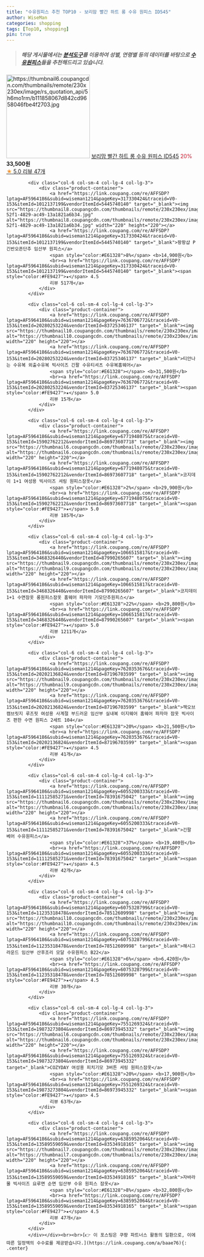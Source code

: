 ```yaml
---
title: "수유원피스 추천 TOP10 - 보리맘 빨간 하트 롱 수유 원피스 ID545"
author: WiseMan
categories: shopping
tags: [Top10, shopping]
pin: true
---
```


> ##### 해당 게시물에서는 [**분석도구**](https://itemscout.io/)를 이용하여 **성별**, **연령별** 등의 데이터를 바탕으로 [**수유원피스**](https://link.coupang.com/a/baae76)들을 추천해드리고 있습니다.
<div class="container"><div class="row">
            <div class="col-6 col-sm-4 col-lg-4 col-lg-3">
                <div class="product-container">
                    <a href="https://link.coupang.com/re/AFFSDP?lptag=AF5964186&subid=wiseman1214&pageKey=6293573699&traceid=V0-153&itemId=12976963234&vendorItemId=80240917545" target="_blank"><img src="https://thumbnail6.coupangcdn.com/thumbnails/remote/230x230ex/image/rs_quotation_api/5h6mo1rm/b111858067d842cd9658046fbe4f2703.jpg" alt="https://thumbnail6.coupangcdn.com/thumbnails/remote/230x230ex/image/rs_quotation_api/5h6mo1rm/b111858067d842cd9658046fbe4f2703.jpg" width="220" height="220"></a>
                    <a href="https://link.coupang.com/re/AFFSDP?lptag=AF5964186&subid=wiseman1214&pageKey=6293573699&traceid=V0-153&itemId=12976963234&vendorItemId=80240917545" target="_blank">보리맘 빨간 하트 롱 수유 원피스 ID545</a>
                    <span style="color:#E61328">20%</span> <b>33,500원</b>
                    <br><a href="https://link.coupang.com/re/AFFSDP?lptag=AF5964186&subid=wiseman1214&pageKey=6293573699&traceid=V0-153&itemId=12976963234&vendorItemId=80240917545" target="_blank"><span style="color:#FE9427">★</span> 5.0
                    리뷰 47개</a>
                </div>
            </div>
            
            <div class="col-6 col-sm-4 col-lg-4 col-lg-3">
                <div class="product-container">
                    <a href="https://link.coupang.com/re/AFFSDP?lptag=AF5964186&subid=wiseman1214&pageKey=317330424&traceid=V0-153&itemId=1012137199&vendorItemId=5445740140" target="_blank"><img src="https://thumbnail8.coupangcdn.com/thumbnails/remote/230x230ex/image/retail/images/2019/10/08/20/5/8d64be03-52f1-4829-ac49-13a1821a6b34.jpg" alt="https://thumbnail8.coupangcdn.com/thumbnails/remote/230x230ex/image/retail/images/2019/10/08/20/5/8d64be03-52f1-4829-ac49-13a1821a6b34.jpg" width="220" height="220"></a>
                    <a href="https://link.coupang.com/re/AFFSDP?lptag=AF5964186&subid=wiseman1214&pageKey=317330424&traceid=V0-153&itemId=1012137199&vendorItemId=5445740140" target="_blank">팡팡샵 P긴반오픈단추 임산부 원피스</a>
                    <span style="color:#E61328">8%</span> <b>14,900원</b>
                    <br><a href="https://link.coupang.com/re/AFFSDP?lptag=AF5964186&subid=wiseman1214&pageKey=317330424&traceid=V0-153&itemId=1012137199&vendorItemId=5445740140" target="_blank"><span style="color:#FE9427">★</span> 4.5
                    리뷰 517개</a>
                </div>
            </div>
            
            <div class="col-6 col-sm-4 col-lg-4 col-lg-3">
                <div class="product-container">
                    <a href="https://link.coupang.com/re/AFFSDP?lptag=AF5964186&subid=wiseman1214&pageKey=7636706772&traceid=V0-153&itemId=20280253224&vendorItemId=83725346137" target="_blank"><img src="https://thumbnail10.coupangcdn.com/thumbnails/remote/230x230ex/image/vendor_inventory/e819/30384e7e168c1eeef95c1e802740858eac38f1852a330df90d82994540cb.jpg" alt="https://thumbnail10.coupangcdn.com/thumbnails/remote/230x230ex/image/vendor_inventory/e819/30384e7e168c1eeef95c1e802740858eac38f1852a330df90d82994540cb.jpg" width="220" height="220"></a>
                    <a href="https://link.coupang.com/re/AFFSDP?lptag=AF5964186&subid=wiseman1214&pageKey=7636706772&traceid=V0-153&itemId=20280253224&vendorItemId=83725346137" target="_blank">티안나는 수유복 외출수유복 빅사이즈 긴팔 수유티셔츠 수유복홈웨어</a>
                    <span style="color:#E61328"></span> <b>31,500원</b>
                    <br><a href="https://link.coupang.com/re/AFFSDP?lptag=AF5964186&subid=wiseman1214&pageKey=7636706772&traceid=V0-153&itemId=20280253224&vendorItemId=83725346137" target="_blank"><span style="color:#FE9427">★</span> 5.0
                    리뷰 15개</a>
                </div>
            </div>
            
            <div class="col-6 col-sm-4 col-lg-4 col-lg-3">
                <div class="product-container">
                    <a href="https://link.coupang.com/re/AFFSDP?lptag=AF5964186&subid=wiseman1214&pageKey=6771948075&traceid=V0-153&itemId=15902762212&vendorItemId=86973607718" target="_blank"><img src="https://thumbnail6.coupangcdn.com/thumbnails/remote/230x230ex/image/vendor_inventory/df45/0a5be389a7e313ef6c3d24890f11caec5877187109e203c70b26361d3c72.png" alt="https://thumbnail6.coupangcdn.com/thumbnails/remote/230x230ex/image/vendor_inventory/df45/0a5be389a7e313ef6c3d24890f11caec5877187109e203c70b26361d3c72.png" width="220" height="220"></a>
                    <a href="https://link.coupang.com/re/AFFSDP?lptag=AF5964186&subid=wiseman1214&pageKey=6771948075&traceid=V0-153&itemId=15902762212&vendorItemId=86973607718" target="_blank">코지데이 1+1 여성용 빅사이즈 셔링 원피스잠옷</a>
                    <span style="color:#E61328">2%</span> <b>29,900원</b>
                    <br><a href="https://link.coupang.com/re/AFFSDP?lptag=AF5964186&subid=wiseman1214&pageKey=6771948075&traceid=V0-153&itemId=15902762212&vendorItemId=86973607718" target="_blank"><span style="color:#FE9427">★</span> 5.0
                    리뷰 185개</a>
                </div>
            </div>
            
            <div class="col-6 col-sm-4 col-lg-4 col-lg-3">
                <div class="product-container">
                    <a href="https://link.coupang.com/re/AFFSDP?lptag=AF5964186&subid=wiseman1214&pageKey=1066515817&traceid=V0-153&itemId=3468326440&vendorItemId=87990265607" target="_blank"><img src="https://thumbnail9.coupangcdn.com/thumbnails/remote/230x230ex/image/vendor_inventory/dfaa/7dd5b0f215695ca960d82efceea07953dffa73ff1ee98e25e7b91a33806a.jpg" alt="https://thumbnail9.coupangcdn.com/thumbnails/remote/230x230ex/image/vendor_inventory/dfaa/7dd5b0f215695ca960d82efceea07953dffa73ff1ee98e25e7b91a33806a.jpg" width="220" height="220"></a>
                    <a href="https://link.coupang.com/re/AFFSDP?lptag=AF5964186&subid=wiseman1214&pageKey=1066515817&traceid=V0-153&itemId=3468326440&vendorItemId=87990265607" target="_blank">코지데이 1+1 수면잠옷 롱원피스잠옷 홈웨어 파자마 기모단추원피스</a>
                    <span style="color:#E61328">22%</span> <b>29,800원</b>
                    <br><a href="https://link.coupang.com/re/AFFSDP?lptag=AF5964186&subid=wiseman1214&pageKey=1066515817&traceid=V0-153&itemId=3468326440&vendorItemId=87990265607" target="_blank"><span style="color:#FE9427">★</span> 5.0
                    리뷰 1211개</a>
                </div>
            </div>
            
            <div class="col-6 col-sm-4 col-lg-4 col-lg-3">
                <div class="product-container">
                    <a href="https://link.coupang.com/re/AFFSDP?lptag=AF5964186&subid=wiseman1214&pageKey=7620353676&traceid=V0-153&itemId=20202136824&vendorItemId=87196703599" target="_blank"><img src="https://thumbnail9.coupangcdn.com/thumbnails/remote/230x230ex/image/vendor_inventory/d3d5/6744250a80123e856ce30fbbc87d5f6b4eda1ad1a837c6f198deec990af3.jpg" alt="https://thumbnail9.coupangcdn.com/thumbnails/remote/230x230ex/image/vendor_inventory/d3d5/6744250a80123e856ce30fbbc87d5f6b4eda1ad1a837c6f198deec990af3.jpg" width="220" height="220"></a>
                    <a href="https://link.coupang.com/re/AFFSDP?lptag=AF5964186&subid=wiseman1214&pageKey=7620353676&traceid=V0-153&itemId=20202136824&vendorItemId=87196703599" target="_blank">잭오브캠브릿지 루즈핏 여성용 사계절 부드러운 임산부 실내복 이지웨어 홈웨어 파자마 잠옷 빅사이즈 편한 수면 원피스 2세트 104</a>
                    <span style="color:#E61328">20%</span> <b>21,500원</b>
                    <br><a href="https://link.coupang.com/re/AFFSDP?lptag=AF5964186&subid=wiseman1214&pageKey=7620353676&traceid=V0-153&itemId=20202136824&vendorItemId=87196703599" target="_blank"><span style="color:#FE9427">★</span> 4.5
                    리뷰 41개</a>
                </div>
            </div>
            
            <div class="col-6 col-sm-4 col-lg-4 col-lg-3">
                <div class="product-container">
                    <a href="https://link.coupang.com/re/AFFSDP?lptag=AF5964186&subid=wiseman1214&pageKey=6055200333&traceid=V0-153&itemId=11112585271&vendorItemId=78391675042" target="_blank"><img src="https://thumbnail6.coupangcdn.com/thumbnails/remote/230x230ex/image/rs_quotation_api/n3wqsjjv/0427d8bff4f649cd92d747441779d53e.jpg" alt="https://thumbnail6.coupangcdn.com/thumbnails/remote/230x230ex/image/rs_quotation_api/n3wqsjjv/0427d8bff4f649cd92d747441779d53e.jpg" width="220" height="220"></a>
                    <a href="https://link.coupang.com/re/AFFSDP?lptag=AF5964186&subid=wiseman1214&pageKey=6055200333&traceid=V0-153&itemId=11112585271&vendorItemId=78391675042" target="_blank">긴팔 베어 수유원피스</a>
                    <span style="color:#E61328">37%</span> <b>19,400원</b>
                    <br><a href="https://link.coupang.com/re/AFFSDP?lptag=AF5964186&subid=wiseman1214&pageKey=6055200333&traceid=V0-153&itemId=11112585271&vendorItemId=78391675042" target="_blank"><span style="color:#FE9427">★</span> 4.5
                    리뷰 42개</a>
                </div>
            </div>
            
            <div class="col-6 col-sm-4 col-lg-4 col-lg-3">
                <div class="product-container">
                    <a href="https://link.coupang.com/re/AFFSDP?lptag=AF5964186&subid=wiseman1214&pageKey=6075328799&traceid=V0-153&itemId=11235318478&vendorItemId=78512609998" target="_blank"><img src="https://thumbnail10.coupangcdn.com/thumbnails/remote/230x230ex/image/rs_quotation_api/tkzd8byc/39be3813149940aa8435a83807958150.jpg" alt="https://thumbnail10.coupangcdn.com/thumbnails/remote/230x230ex/image/rs_quotation_api/tkzd8byc/39be3813149940aa8435a83807958150.jpg" width="220" height="220"></a>
                    <a href="https://link.coupang.com/re/AFFSDP?lptag=AF5964186&subid=wiseman1214&pageKey=6075328799&traceid=V0-153&itemId=11235318478&vendorItemId=78512609998" target="_blank">해시그라운드 임산부 산후조리 모달 수유원피스 B22</a>
                    <span style="color:#E61328">6%</span> <b>6,420원</b>
                    <br><a href="https://link.coupang.com/re/AFFSDP?lptag=AF5964186&subid=wiseman1214&pageKey=6075328799&traceid=V0-153&itemId=11235318478&vendorItemId=78512609998" target="_blank"><span style="color:#FE9427">★</span> 4.5
                    리뷰 30개</a>
                </div>
            </div>
            
            <div class="col-6 col-sm-4 col-lg-4 col-lg-3">
                <div class="product-container">
                    <a href="https://link.coupang.com/re/AFFSDP?lptag=AF5964186&subid=wiseman1214&pageKey=7551269324&traceid=V0-153&itemId=19873273804&vendorItemId=86973945332" target="_blank"><img src="https://thumbnail6.coupangcdn.com/thumbnails/remote/230x230ex/image/vendor_inventory/b1a6/f4c73b98c98c4def65217b0da9daee8b8654f5cde739e40d853fc13e9051.JPG" alt="https://thumbnail6.coupangcdn.com/thumbnails/remote/230x230ex/image/vendor_inventory/b1a6/f4c73b98c98c4def65217b0da9daee8b8654f5cde739e40d853fc13e9051.JPG" width="220" height="220"></a>
                    <a href="https://link.coupang.com/re/AFFSDP?lptag=AF5964186&subid=wiseman1214&pageKey=7551269324&traceid=V0-153&itemId=19873273804&vendorItemId=86973945332" target="_blank">COZYDAY 여성용 피치기모 3버튼 셔링 원피스잠옷</a>
                    <span style="color:#E61328">20%</span> <b>17,900원</b>
                    <br><a href="https://link.coupang.com/re/AFFSDP?lptag=AF5964186&subid=wiseman1214&pageKey=7551269324&traceid=V0-153&itemId=19873273804&vendorItemId=86973945332" target="_blank"><span style="color:#FE9427">★</span> 4.5
                    리뷰 63개</a>
                </div>
            </div>
            
            <div class="col-6 col-sm-4 col-lg-4 col-lg-3">
                <div class="product-container">
                    <a href="https://link.coupang.com/re/AFFSDP?lptag=AF5964186&subid=wiseman1214&pageKey=6385952064&traceid=V0-153&itemId=13589559059&vendorItemId=83534918165" target="_blank"><img src="https://thumbnail7.coupangcdn.com/thumbnails/remote/230x230ex/image/vendor_inventory/8ffc/21e3da038699d41296633f8fc7b77b281d1f7585a1e322339d2644e0f81d.jpg" alt="https://thumbnail7.coupangcdn.com/thumbnails/remote/230x230ex/image/vendor_inventory/8ffc/21e3da038699d41296633f8fc7b77b281d1f7585a1e322339d2644e0f81d.jpg" width="220" height="220"></a>
                    <a href="https://link.coupang.com/re/AFFSDP?lptag=AF5964186&subid=wiseman1214&pageKey=6385952064&traceid=V0-153&itemId=13589559059&vendorItemId=83534918165" target="_blank">자바라몰 빅사이즈 요루면 순면 임산부 수유 원피스 잠옷</a>
                    <span style="color:#E61328">8%</span> <b>32,800원</b>
                    <br><a href="https://link.coupang.com/re/AFFSDP?lptag=AF5964186&subid=wiseman1214&pageKey=6385952064&traceid=V0-153&itemId=13589559059&vendorItemId=83534918165" target="_blank"><span style="color:#FE9427">★</span> 4.5
                    리뷰 47개</a>
                </div>
            </div>
            </div></div><br><br>[👉 이 포스팅은 쿠팡 파트너스 활동의 일환으로, 이에 따른 일정액의 수수료를 제공받습니다.](https://link.coupang.com/a/baae76){: .center}